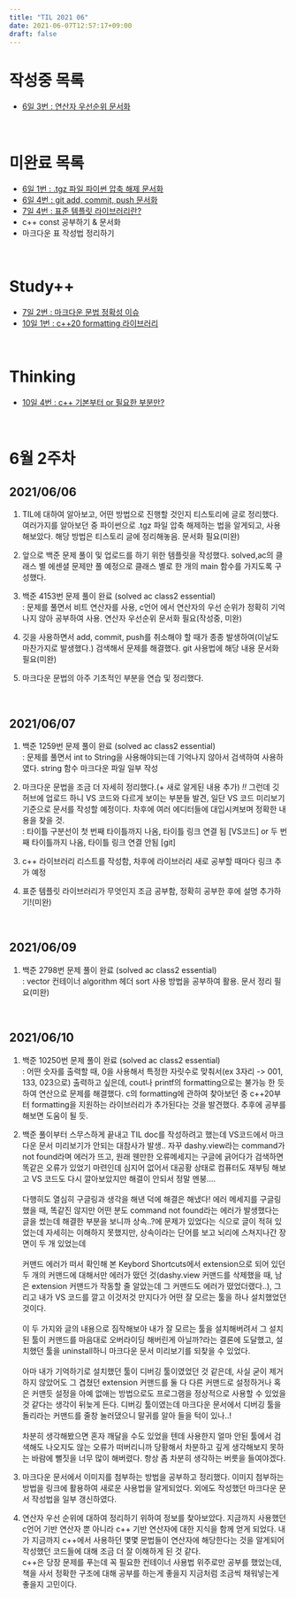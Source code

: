 ```yaml
---
title: "TIL 2021 06"
date: 2021-06-07T12:57:17+09:00
draft: false
---
```

# 작성중 목록
* [6일 3번 : 연산자 우선순위 문서화](#2021/06/06)  
<br>

# 미완료 목록
* [6일 1번 : .tgz 파일 파이썬 압축 해제 문서화](#2021/06/06)
* [6일 4번 : git add, commit, push 문서화](#2021/06/06)
* [7일 4번 : 표준 템플릿 라이브러리란?](#2021/06/07)
* c++ const 공부하기 & 문서화
* 마크다운 표 작성법 정리하기  
<br>

# Study++
* [7일 2번 : 마크다운 문법 정확성 이슈](#2021/06/07)
* [10일 1번 : c++20 formatting 라이브러리](#2021/06/10)  
<br>

# Thinking
* [10일 4번 : c++ 기본부터 or 필요한 부분만?](#2021/06/10)  
<br>

# 6월 2주차
## 2021/06/06
1. TIL에 대하여 알아보고, 어떤 방법으로 진행할 것인지 티스토리에 글로 정리했다. 여러가지를 알아보던 중 파이썬으로 .tgz 파일 압축 해제하는 법을 알게되고, 사용해보았다. 해당 방법은 티스토리 글에 정리해놓음. 문서화 필요(미완)

2. 앞으로 백준 문제 풀이 및 업로드를 하기 위한 템플릿을 작성했다. solved,ac의 클래스 별 에센셜 문제만 풀 예정으로 클래스 별로 한 개의 main 함수를 가지도록 구성했다.  

3. 백준 4153번 문제 풀이 완료 (solved ac class2 essential)  
: 문제를 풀면서 비트 연산자를 사용, c언어 에서 연산자의 우선 순위가 정확히 기억나지 않아 공부하여 사용. 연산자 우선순위 문서화 필요(작성중, 미완)

4. 깃을 사용하면서 add, commit, push를 취소해야 할 때가 종종 발생하여(이날도 마찬가지로 발생했다.) 검색해서 문제를 해결했다. git 사용법에 해당 내용 문서화 필요(미완)

5. 마크다운 문법의 아주 기초적인 부분을 연습 및 정리했다.  

<br>

## 2021/06/07 
1. 백준 1259번 문제 풀이 완료 (solved ac class2 essential)  
: 문제를 풀면서 int to String을 사용해야되는데 기억나지 않아서 검색하여 사용하였다. string 함수 마크다운 파일 일부 작성

2. 마크다운 문법을 조금 더 자세히 정리했다.(+ 새로 알게된 내용 추가) *!!* 그런데 깃 허브에 업로드 하니 VS 코드와 다르게 보이는 부분들 발견, 일단 VS 코드 미리보기 기준으로 문서를 작성할 예정이다. 차후에 여러 에디터들에 대입시켜보며 정확한 내용을 찾을 것.  
: 타이틀 구분선이 첫 번째 타이틀까지 나옴, 타이틀 링크 연결 됨 [VS코드] or 두 번째 타이틀까지 나옴, 타이틀 링크 연결 안됨 [git]

3. c++ 라이브러리 리스트를 작성함, 차후에 라이브러리 새로 공부할 때마다 링크 추가 예정

4. 표준 템플릿 라이브러리가 무엇인지 조금 공부함, 정확히 공부한 후에 설명 추가하기!(미완)  

<br>

## 2021/06/09
1. 백준 2798번 문제 풀이 완료 (solved ac class2 essential)  
: vector 컨테이너 algorithm 헤더 sort 사용 방법을 공부하여 활용. 문서 정리 필요(미완)  

<br>

## 2021/06/10
1. 백준 10250번 문제 풀이 완료 (solved ac class2 essential)  
: 어떤 숫자를 출력할 때, 0을 사용해서 특정한 자릿수로 맞춰서(ex 3자리 -> 001, 133, 023으로) 출력하고 싶은데, cout나 printf의 formatting으로는 불가능 한 듯 하여 연산으로 문제를 해결했다. c의 formatting에 관하여 찾아보던 중 c++20부터 formatting을 지원하는 라이브러리가 추가된다는 것을 발견했다. 추후에 공부를 해보면 도움이 될 듯.  

2. 백준 풀이부터 스무스하게 끝내고 TIL doc를 작성하려고 했는데 VS코드에서 마크다운 문서 미리보기가 안되는 대참사가 발생.. 자꾸 dashy.view라는 command가 not found라며 에러가 뜨고, 원래 웬만한 오류메세지는 구글에 긁어다가 검색하면 똑같은 오류가 있었기 마련인데 심지어 없어서 대공황 상태로 컴퓨터도 재부팅 해보고 VS 코드도 다시 깔아보았지만 해결이 안되서 정말 멘붕....<br>  
다행히도 열심히 구글링과 생각을 해낸 덕에 해결은 해냈다! 에러 메세지를 구글링 했을 때, 똑같진 않지만 어떤 분도 command not found라는 에러가 발생했다는 글을 썼는데 해결한 부분을 보니까 상속..?에 문제가 있었다는 식으로 글이 적혀 있었는데 자세히는 이해하지 못했지만, 상속이라는 단어를 보고 뇌리에 스쳐지나간 장면이 두 개 있었는데<br>  
커맨드 에러가 떠서 확인해 본 Keybord Shortcuts에서 extension으로 되어 있던 두 개의 커맨드에 대해서만 에러가 떴던 것(dashy.view 커맨드를 삭제했을 때, 남은 extension 커맨드가 작동할 줄 알았는데 그 커맨드도 에러가 떴었더랬다..), 그리고 내가 VS 코드를 깔고 이것저것 만지다가 어떤 잘 모르는 툴을 하나 설치했었던 것이다.<br>  
이 두 가지와 글의 내용으로 짐작해보아 내가 잘 모르는 툴을 설치해버려서 그 설치된 툴이 커맨드를 마음대로 오버라이딩 해버린게 아닐까?라는 결론에 도달했고, 설치했던 툴을 uninstall하니 마크다운 문서 미리보기를 되찾을 수 있었다.<br>  
아마 내가 기억하기로 설치했던 툴이 디버깅 툴이였었던 것 같은데, 사실 굳이 제거하지 않았어도 그 겹쳤던 extension 커맨드를 둘 다 다른 커맨드로 설정하거나 혹은 커맨듯 설정을 아예 없애는 방법으로도 프로그램을 정상적으로 사용할 수 있었을 것 같다는 생각이 뒤늦게 든다. 디버깅 툴이였는데 마크다운 문서에서 디버깅 툴을 돌리라는 커맨드를 줄창 눌러댔으니 말귀를 알아 들을 턱이 있나..!<br>  
차분히 생각해봤으면 혼자 깨달을 수도 있었을 텐데 사용한지 얼마 안된 툴에서 검색해도 나오지도 않는 오류가 떠버리니까 당황해서 차분하고 깊게 생각해보지 못하는 바람에 뻘짓을 너무 많이 해버렸다. 항상 좀 차분히 생각하는 버릇을 들여야겠다.

3. 마크다운 문서에서 이미지를 첨부하는 방법을 공부하고 정리했다. 이미지 첨부하는 방법을 링크에 활용하여 새로운 사용법을 알게되었다. 외에도 작성했던 마크다운 문서 작성법을 일부 갱신하였다.

4. 연산자 우선 순위에 대하여 정리하기 위하여 정보를 찾아보았다. 지금까지 사용했던 c언어 기반 연산자 뿐 아니라 c++ 기반 연산자에 대한 지식을 함께 얻게 되었다. 내가 지금까지 c++에서 사용하던 몇몇 문법들이 연산자에 해당한다는 것을 알게되어 작성했던 코드들에 대해 조금 더 잘 이해하게 된 것 같다.  
c++은 당장 문제를 푸는데 꼭 필요한 컨테이너 사용법 위주로만 공부를 했었는데, 책을 사서 정확한 구조에 대해 공부를 하는게 좋을지 지금처럼 조금씩 채워넣는게 좋을지 고민이다.  